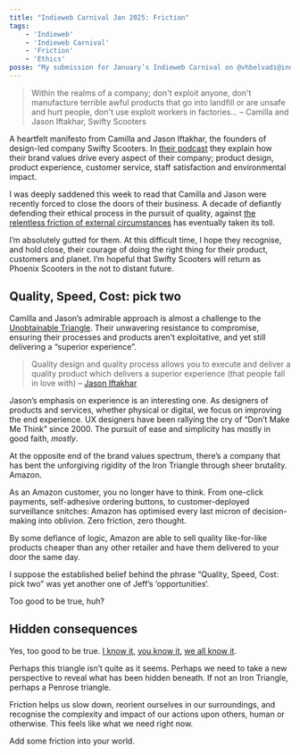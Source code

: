 ```yaml
---
title: "Indieweb Carnival Jan 2025: Friction"
tags:
    - 'Indieweb'
    - 'Indieweb Carnival'
    - 'Friction'
    - 'Ethics'
posse: "My submission for January’s Indieweb Carnival on @vhbelvadi@indieweb.social’s selected topic of friction."
---
```


> Within the realms of a company; don't exploit anyone, don't manufacture terrible awful products that go into landfill or are unsafe and hurt people, don't use exploit workers in factories…
> – Camilla and Jason Iftakhar, Swifty Scooters

A heartfelt manifesto from Camilla and Jason Iftakhar, the founders of design-led company Swifty Scooters. In [their podcast](https://www.youtube.com/watch?v=oZVkk7EDuyU) they explain how their brand values drive every aspect of their company; product design, product experience, customer service, staff satisfaction and environmental impact.

I was deeply saddened this week to read that Camilla and Jason were recently forced to close the doors of their business. A decade of defiantly defending their ethical process in the pursuit of quality, against [the relentless friction of external circumstances](https://zagdaily.com/people/exclusive-swifty-scooters-closes-down-but-could-its-wheels-turn-again/) has eventually taken its toll.

I’m absolutely gutted for them. At this difficult time, I hope they recognise, and hold close, their courage of doing the right thing for their product, customers and planet.  I’m hopeful that Swifty Scooters will return as Phoenix Scooters in the not to distant future.

## Quality, Speed, Cost: pick two

Camilla and Jason’s admirable approach is almost a challenge to the [Unobtainable Triangle](https://en.wikipedia.org/wiki/Project_management_triangle). Their unwavering resistance to compromise, ensuring their processes and products aren’t exploitative, and yet still delivering a “superior experience”.

> Quality design and quality process allows you to execute and deliver a quality product which delivers a superior experience (that people fall in love with)
> – [Jason Iftakhar](https://www.youtube.com/watch?v=oZVkk7EDuyU&t=968s)

Jason’s emphasis on experience is an interesting one. As designers of products and services, whether physical or digital, we focus on improving the end experience. UX designers have been rallying the cry of “Don’t Make Me Think” since 2000. The pursuit of ease and simplicity has mostly in good faith, *mostly*.

At the opposite end of the brand values spectrum, there’s a company that has bent the unforgiving rigidity of the Iron Triangle through sheer brutality. Amazon.

As an Amazon customer, you no longer have to think. From one-click payments, self-adhesive ordering buttons, to customer-deployed surveillance snitches: Amazon has optimised every last micron of decision-making into oblivion. Zero friction, zero thought.

By some defiance of logic, Amazon are able to sell quality like-for-like products cheaper than any other retailer and have them delivered to your door the same day.

<p class="pullquote">I suppose the established belief behind the phrase “Quality, Speed, Cost: pick two” was yet another one of Jeff’s ’opportunities‘.</p>

Too good to be true, huh?

## Hidden consequences

Yes, too good to be true. [I know it](https://mkorostoff.github.io/1-pixel-wealth/), [you know it](https://www.bbc.co.uk/news/world-us-canada-56628745), [we all know it](https://www.theguardian.com/us-news/2025/jan/20/trump-inauguration-tech-executives).

Perhaps this triangle isn’t quite as it seems. Perhaps we need to take a new perspective to reveal what has been hidden beneath. If not an Iron Triangle, perhaps a Penrose triangle.

Friction helps us slow down, reorient ourselves in our surroundings, and recognise the complexity and impact of our actions upon others, human or otherwise. This feels like what we need right now.

Add some friction into your world.